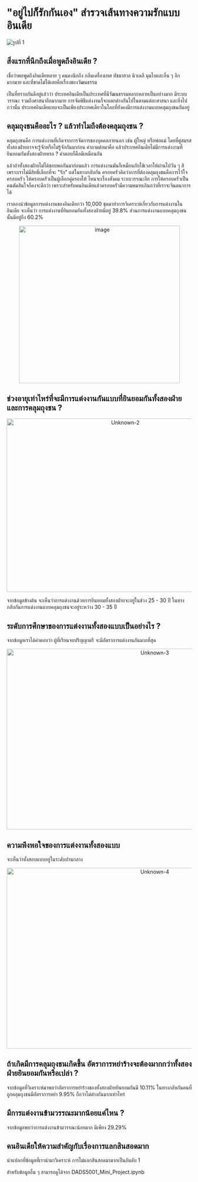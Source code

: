 # "อยู่ไปก็รักกันเอง" สำรวจเส้นทางความรักแบบอินเดีย
![รูปที่ 1](https://www.mohifashion.com/cdn/shop/articles/wedding.jpg?v=1721994950)

## สิ่งแรกที่นึกถึงเมื่อพูดถึงอินเดีย ?
เชื่อว่าพอพูดถึงอินเดียหลาย ๆ คนคงนึกถึง กลิ่นเครื่องเทศ ทัชมาฮาล นิวเดลี มุมไบและอื่น ๆ อีกมากมาย และที่ขาดไม่ได้เลยคือเรื่องของวัฒนธรรม

เป็นที่ทราบกันดีอยู่แล้วว่า ประเทศอินเดียเป็นประเทศที่มีวัฒนธรรมหลากหลายเป็นอย่างมาก มีระบบวรรณะ รวมถึงศาสนาอีกมากมาย การจัดพิธีแต่งงานก็จะแตกต่างกันไปในตามแต่ละศาสนา และยิ่งไปกว่านั้น ประเทศอินเดียแทบจะเป็นเพียงประเทศเดียวในโลกที่ยังคงมีการแต่งงานแบบคลุมถุงชนกันอยู่

## คลุมถุงชนคืออะไร ? แล้วทำไมถึงต้องคลุมถุงชน ?

คลุมถุงชนคือ การแต่งงานที่เกิดจากการจัดการของบุคคลภายนอก เช่น ผู้ใหญ่ หรือพ่อแม่ โดยที่คู่สมรสทั้งสองฝ่ายอาจจะรู้จักหรือไม่รู้จักกันมาก่อน คำถามต่อมาคือ แล้วประเทศอินเดียไม่มีการแต่งงานที่ยินยอมกันทั้งสองฝ่ายหรอ ? คำตอบก็คือมีเหมือนกัน

แล้วถ้าทั้งสองฝ่ายไม่ได้ชอบพอกันมาก่อนแล้ว การแต่งงานมันก็เหมือนกับใช้เวลาให้ผ่านไปวัน ๆ สิ เพราะเราไม่มีสิทธิ์เลือกที่จะ "รัก" แต่ในทางกลับกัน ครอบครัวคิดว่าการที่ต้องคลุมถุงชนคือการไว้ใจครอบครัว ให้ครอบครัวเป็นผู้เลือกคู่ครองให้ ไหนจะเรื่องสังคม ระบบวรรณะอีก การให้ครอบครัวเป็นคนตัดสินใจก็คงจะดีกว่า เพราะสำหรับคนอินเดียแล้วครอบครัวมีความหมายเกินกว่าที่เราจะจินตนาการได้

เราลองนำข้อมูลการแต่งงานของอินเดียกว่า 10,000 ชุดมาทำการวิเคราะห์เกี่ยวกับการแต่งงานในอินเดีย จะเห็นว่า การแต่งงานที่ยินยอมกันทั้งสองฝ่ายมีอยู่ 39.8% ส่วนการแต่งงานแบบคลุมถุงชนนั้นมีอยู่ถึง 60.2%
<p align="center">
  <img width="438" height="427" alt="image" src="https://github.com/user-attachments/assets/7537f9a8-f9f9-45f4-94f0-4933949daf4f" />
</p>

## ช่วงอายุเท่าไหร่ที่จะมีการแต่งงานกันแบบที่ยินยอมกันทั้งสองฝ่าย และการคลุมถุงชน ?
<p align="center">
  <img width="630" height="470" alt="Unknown-2" src="https://github.com/user-attachments/assets/f9437218-2244-43eb-be1e-070458a2131c" />
</p>

จากข้อมูลข้างต้น จะเห็นว่าการแต่งงานด้วยการยินยอมทั้งสองฝ่ายจะอยู่ในช่วง 25 - 30 ปี ในทางกลับกันการแต่งงานแบบคลุมถุงชนจะอยู่ระหว่าง 30 - 35 ปี

## ระดับการศึกษาของการแต่งงานทั้งสองแบบเป็นอย่างไร ?
จากข้อมูลเราได้คำตอบว่า ผู้ที่เรียนจบปริญญาตรี จะมีอัตราการแต่งงานกันมากที่สุด
<p align="center">
  <img width="790" height="490" alt="Unknown-3" src="https://github.com/user-attachments/assets/f3f770b6-de2f-454f-aa80-f0d46f922dde" />
</p>

## ความพึงพอใจของการแต่งงานทั้งสองแบบ
จะเห็นว่าทั้งสอบแบบอยู่ในระดับปานกลาง
<p align="center">
<img width="790" height="490" alt="Unknown-4" src="https://github.com/user-attachments/assets/e116a3a6-23aa-4802-a2fc-fa20d255d652" />
</p>

## ถ้าเกิดมีการคลุมถุงชนเกิดขึ้น อัตราการหย่าร้างจะต้องมากกว่าทั้งสองฝ่ายยินยอมกันหรือเปล่า ?
จากข้อมูลที่วิเคราะห์มาพบว่าอัตราการหย่าร้างของทั้งสองฝ่ายยินยอมกันมี 10.11% ในทางกลับกันคนที่ถูกคลุมถุงชนมีอัตราการหย่า 9.95% ถือว่าไม่ต่างกันมากเท่าไหร่

## มีการแต่งงานข้ามวรรณะมากน้อยแค่ไหน ?
จากข้อมูลพบว่าการแต่งงานข้ามวรรณะน้อยมาก มีเพียง 29.29%

## คนอินเดียให้ความสำคัญกับเรื่องการแลกสินสอดมาก
น่าแปลกที่ข้อมูลที่เรานำมาวิเคราะห์ การไม่แลกสินสอดมามากเป็นอันดับ 1

สำหรับข้อมูลอื่น ๆ สามารถดูได้จาก DADS5001_Mini_Project.ipynb


